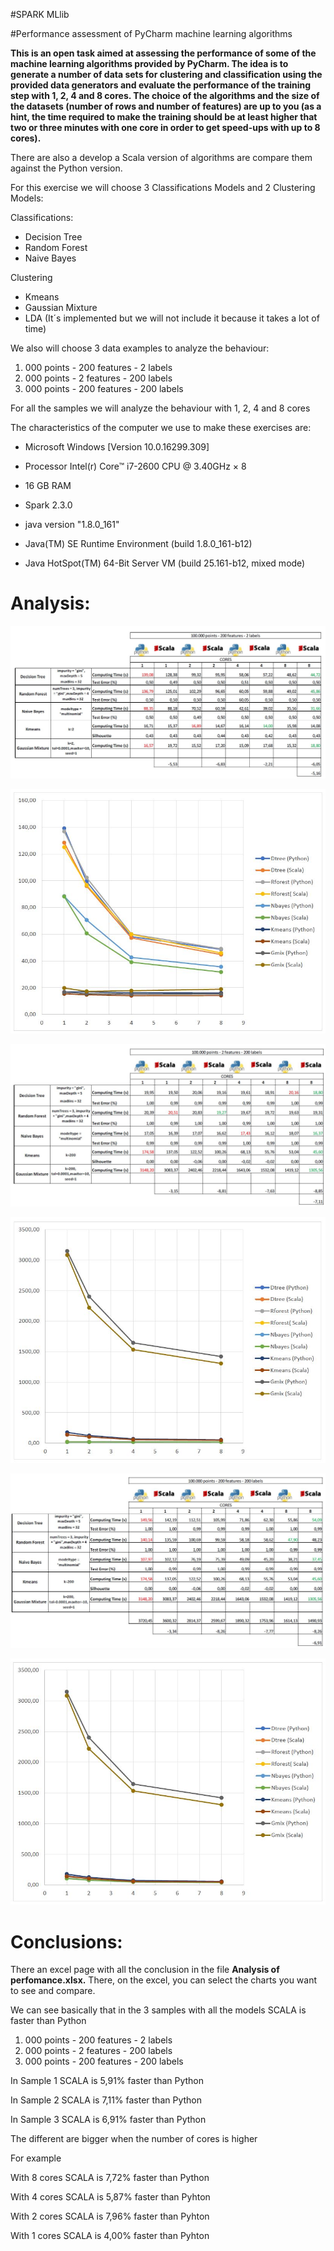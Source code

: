 #SPARK MLlib

#Performance assessment of PyCharm machine learning algorithms

**This is an open task aimed at assessing the performance of some of the machine learning algorithms provided by PyCharm. The idea is to generate a number of data sets for clustering and classification using the provided data generators and evaluate the performance of the training step with 1, 2, 4 and 8 cores. The choice of the algorithms and the size of the datasets (number of rows and number of features) are up to you (as a hint, the time required to make the training should be at least higher that two or three minutes with one core in order to get speed-ups with up to 8 cores).**

There are also a develop a Scala version of algorithms are compare them against the Python version. 


For this exercise we will choose 3 Classifications Models and 2 Clustering Models:

Classifications:

- Decision Tree
- Random Forest
- Naive Bayes

Clustering

- Kmeans
- Gaussian Mixture
- LDA (It´s implemented but we will not include it because it takes a lot of time)

We also will choose 3 data examples to analyze the behaviour:

1. 000 points - 200 features - 2 labels
2. 000 points - 2 features - 200 labels
3. 000 points - 200 features - 200 labels

For all the samples we will analyze the behaviour with 1, 2, 4 and 8 cores

The characteristics of the computer we use to make these exercises are:

- Microsoft Windows [Version 10.0.16299.309]
- Processor Intel(r) Core™ i7-2600 CPU @ 3.40GHz × 8
- 16 GB RAM
- Spark 2.3.0
- java version &quot;1.8.0\_161&quot;

- Java(TM) SE Runtime Environment (build 1.8.0\_161-b12)
- Java HotSpot(TM) 64-Bit Server VM (build 25.161-b12, mixed mode)

# Analysis:

![Final chart](./pictures/image1.JPG "Final result")

![Final chart](./pictures/image2.JPG "Final result")

![Final chart](./pictures/image3.JPG "Final result")

![Final chart](./pictures/image4.JPG "Final result")

![Final chart](./pictures/image5.JPG "Final result")

![Final chart](./pictures/image6.JPG "Final result")


# Conclusions:

There an excel page with all the conclusion in the file **Analysis of perfomance.xlsx.** There, on the excel, you can select the charts you want to see and compare.

We can see basically that in the 3 samples with all the models SCALA is faster than Python

1. 000 points - 200 features - 2 labels
2. 000 points - 2 features - 200 labels
3. 000 points - 200 features - 200 labels

In Sample 1 SCALA is 5,91% faster than Python

In Sample 2 SCALA is 7,11% faster than Python

In Sample 3 SCALA is 6,91% faster than Python

The different are bigger when the number of cores is higher

For example

With 8 cores SCALA is 7,72% faster than Python

With 4 cores SCALA is 5,87% faster than Pyhton

With 2 cores SCALA is 7,96% faster than Pyhton

With 1 cores SCALA is 4,00% faster than Pyhton
